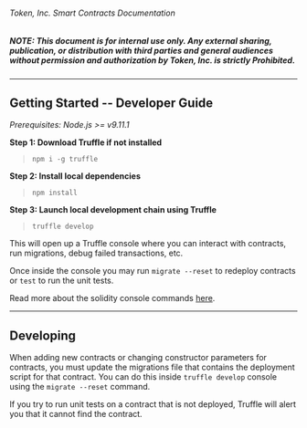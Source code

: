 ###### Token, Inc. Smart Contracts Documentation
##### *NOTE: This document is for internal use only. Any external sharing, publication, or distribution with third parties and general audiences without permission and authorization by Token, Inc. is strictly Prohibited.*
---

## Getting Started -- Developer Guide

*Prerequisites: Node.js >= v9.11.1*

**Step 1: Download Truffle if not installed**

> `npm i -g truffle`

**Step 2: Install local dependencies**

> `npm install`

**Step 3: Launch local development chain using Truffle**

> `truffle develop`

This will open up a Truffle console where you can interact with contracts, run migrations, debug failed transactions, etc.

Once inside the console you may run `migrate --reset` to redeploy contracts or `test` to run the unit tests.

Read more about the solidity console commands  [here]('http://truffleframework.com/docs/getting_started/console').

---

## Developing

When adding new contracts or changing constructor parameters for contracts, you must update the migrations file that contains the deployment script for that contract. You can do this inside `truffle develop` console using the `migrate --reset` command.

If you try to run unit tests on a contract that is not deployed, Truffle will alert you that it cannot find the contract.
